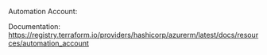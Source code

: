 Automation Account:

Documentation:
    https://registry.terraform.io/providers/hashicorp/azurerm/latest/docs/resources/automation_account